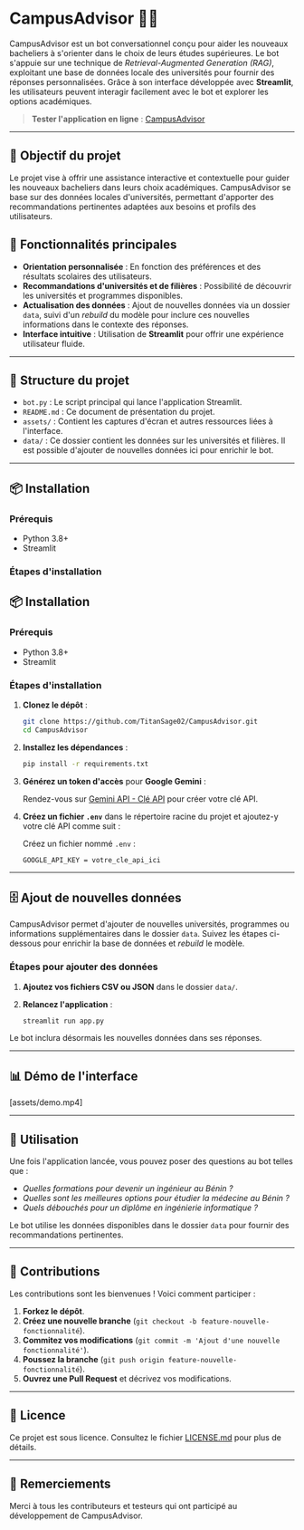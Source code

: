 # CampusAdvisor 🏫💬

CampusAdvisor est un bot conversationnel conçu pour aider les nouveaux bacheliers à s'orienter dans le choix de leurs études supérieures. Le bot s'appuie sur une technique de *Retrieval-Augmented Generation (RAG)*, exploitant une base de données locale des universités pour fournir des réponses personnalisées. Grâce à son interface développée avec **Streamlit**, les utilisateurs peuvent interagir facilement avec le bot et explorer les options académiques.


> **Tester l'application en ligne** : [CampusAdvisor](https://https://campusadvisor.streamlit.app/)

---

## 🎯 Objectif du projet

Le projet vise à offrir une assistance interactive et contextuelle pour guider les nouveaux bacheliers dans leurs choix académiques. CampusAdvisor se base sur des données locales d'universités, permettant d'apporter des recommandations pertinentes adaptées aux besoins et profils des utilisateurs.

## 🚀 Fonctionnalités principales

- **Orientation personnalisée** : En fonction des préférences et des résultats scolaires des utilisateurs.
- **Recommandations d'universités et de filières** : Possibilité de découvrir les universités et programmes disponibles.
- **Actualisation des données** : Ajout de nouvelles données via un dossier `data`, suivi d'un *rebuild* du modèle pour inclure ces nouvelles informations dans le contexte des réponses.
- **Interface intuitive** : Utilisation de **Streamlit** pour offrir une expérience utilisateur fluide.

---

## 📂 Structure du projet

- `bot.py` : Le script principal qui lance l'application Streamlit.
- `README.md` : Ce document de présentation du projet.
- `assets/` : Contient les captures d'écran et autres ressources liées à l'interface.
- `data/` : Ce dossier contient les données sur les universités et filières. Il est possible d'ajouter de nouvelles données ici pour enrichir le bot.

---

## 📦 Installation

### Prérequis

- Python 3.8+
- Streamlit

### Étapes d'installation

## 📦 Installation

### Prérequis

- Python 3.8+
- Streamlit

### Étapes d'installation

1. **Clonez le dépôt** :
    ```bash
    git clone https://github.com/TitanSage02/CampusAdvisor.git
    cd CampusAdvisor
    ```

2. **Installez les dépendances** :
    ```bash
    pip install -r requirements.txt
    ```

3. **Générez un token d'accès** pour **Google Gemini** :
   
   Rendez-vous sur [Gemini API - Clé API](https://ai.google.dev/gemini-api/docs/api-key) pour créer votre clé API.

4. **Créez un fichier `.env`** dans le répertoire racine du projet et ajoutez-y votre clé API comme suit :
   
   Créez un fichier nommé `.env` :
   ```bash
   GOOGLE_API_KEY = votre_cle_api_ici
   ```
---

## 🗄️ Ajout de nouvelles données

CampusAdvisor permet d'ajouter de nouvelles universités, programmes ou informations supplémentaires dans le dossier `data`. Suivez les étapes ci-dessous pour enrichir la base de données et *rebuild* le modèle.

### Étapes pour ajouter des données

1. **Ajoutez vos fichiers CSV ou JSON** dans le dossier `data/`.

2. **Relancez l'application** :
    ```bash
    streamlit run app.py
    ```

Le bot inclura désormais les nouvelles données dans ses réponses.

---

## 📊 Démo de l'interface

[assets/demo.mp4]

---

## 🤖 Utilisation

Une fois l'application lancée, vous pouvez poser des questions au bot telles que :

- *Quelles formations pour devenir un ingénieur au Bénin ?*
- *Quelles sont les meilleures options pour étudier la médecine au Bénin ?*
- *Quels débouchés pour un diplôme en ingénierie informatique ?*

Le bot utilise les données disponibles dans le dossier `data` pour fournir des recommandations pertinentes.

---

## 👥 Contributions

Les contributions sont les bienvenues ! Voici comment participer :

1. **Forkez le dépôt**.
2. **Créez une nouvelle branche** (`git checkout -b feature-nouvelle-fonctionnalité`).
3. **Commitez vos modifications** (`git commit -m 'Ajout d'une nouvelle fonctionnalité'`).
4. **Poussez la branche** (`git push origin feature-nouvelle-fonctionnalité`).
5. **Ouvrez une Pull Request** et décrivez vos modifications.

---

## 📄 Licence

Ce projet est sous licence. Consultez le fichier [LICENSE.md](LICENSE.md) pour plus de détails.

---

## 🙌 Remerciements

Merci à tous les contributeurs et testeurs qui ont participé au développement de CampusAdvisor.
